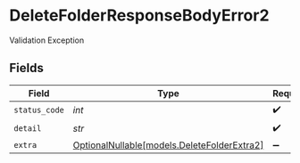 # DeleteFolderResponseBodyError2

Validation Exception


## Fields

| Field                                                                          | Type                                                                           | Required                                                                       | Description                                                                    |
| ------------------------------------------------------------------------------ | ------------------------------------------------------------------------------ | ------------------------------------------------------------------------------ | ------------------------------------------------------------------------------ |
| `status_code`                                                                  | *int*                                                                          | :heavy_check_mark:                                                             | N/A                                                                            |
| `detail`                                                                       | *str*                                                                          | :heavy_check_mark:                                                             | N/A                                                                            |
| `extra`                                                                        | [OptionalNullable[models.DeleteFolderExtra2]](../models/deletefolderextra2.md) | :heavy_minus_sign:                                                             | N/A                                                                            |